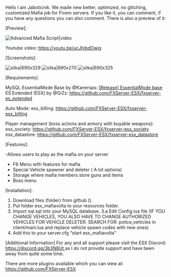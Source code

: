 Hello I am Jaboticnik. We made new better, optimized, no glitching, customized Mafia job for Fivem servers. If you like it, you can comment, if you have any questions you can also comment.
There is also a preview of it:

[Preview]:

![Advanced Mafia Script|video](upload://kESzTo1NF2R8fiS1EHyvTi2bjmQ.mp4)

Youtube video: https://youtu.be/ucJhibdOwjg



[Screenshots]:

![slika|690x329](upload://7Qam9t27bbXCop0RD0GPbDWHpfE.jpeg)
![slika|690x270](upload://lDpQg0iZ6gyas2s95516vNdMNxI.jpeg)
![slika|690x325](upload://3gSIuUxHOf0jhsBgIBYlWl21TcE.jpeg)


[Requirements]:

MySQL
EssentialMode Base by @Kanersps: [[Release] EssentialMode base ](https://forum.cfx.re/t/release-essentialmode-base/3665)
ES Extended (ESX) by @GiZz: [https://github.com/FXServer-ESX/fxserver-es_extended ](https://github.com/FXServer-ESX/fxserver-es_extended)

Auto Mode:
esx_billing: [https://github.com/FXServer-ESX/fxserver-esx_billing ](https://github.com/FXServer-ESX/fxserver-esx_billing)

Player management (boss actions and armory with buyable weapons):
esx_society: [https://github.com/FXServer-ESX/fxserver-esx_society ](https://github.com/FXServer-ESX/fxserver-esx_society)
esx_datastore: [https://github.com/FXServer-ESX/fxserver-esx_datastore ](https://github.com/FXServer-ESX/fxserver-esx_datastore)

[Features]:

-Allows users to play as the mafia on your server
- F6 Menu with features for mafia
- Special Vehicle spawner and deleter ( A lot options)
- Storage where mafia members store guns and items
- Boss menu



[Installation]:

1. Download files (folder) from github ().
2. Put folder esx_mafiavolta to your resources folder.
3. Import sql.sql into your MySQL database.
3.a Edit Config.lua file (IF YOU CHANGE VEHICLES, YOU ALSO HAVE TO CHANGE AUTHORIZED VEHICLES FOR VEHICLE DELETER. SEARCH FOR: police_vehicles  in client/main.lua and replace vehicle spawn codes with new ones)
4. Add this to your server.cfg “start esx_mafiavolta”



[Additional Information]
For any and all support please visit the ESX Discord: [https://discord.gg/3b3N8Ut ](https://discord.gg/3b3N8Ut) as I do not provide support and have been away from quite some time.

There are more plugins available which you can view at: [https://github.com/FXServer-ESX ](https://github.com/FXServer-ESX)